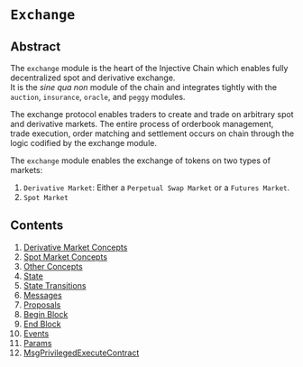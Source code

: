 # `Exchange`

## Abstract

The `exchange` module is the heart of the Injective Chain which enables fully decentralized spot and derivative exchange.  
It is the _sine qua non_ module of the chain and integrates tightly with the `auction`, `insurance`, `oracle`, and `peggy` modules.

The exchange protocol enables traders to create and trade on arbitrary spot and derivative markets.
The entire process of orderbook management, trade execution, order matching and settlement occurs on chain through the logic codified by the exchange module.

The `exchange` module enables the exchange of tokens on two types of markets:

1. `Derivative Market`: Either a `Perpetual Swap Market` or a `Futures Market`.
2. `Spot Market`

## Contents

1. [Derivative Market Concepts](00_derivative_market_concepts.md)
2. [Spot Market Concepts](01_spot_market_concepts.md)
3. [Other Concepts](02_other_concepts.md)
4. [State](03_state.md)
5. [State Transitions](04_state_transitions.md)
6. [Messages](05_messages.md)
7. [Proposals](06_proposals.md)
8. [Begin Block](07_begin_block.md)
9. [End Block](08_end_block.md)
10. [Events](09_events.md)
11. [Params](10_params.md)
12. [MsgPrivilegedExecuteContract](11_msg_privileged_execute_contract.md)
